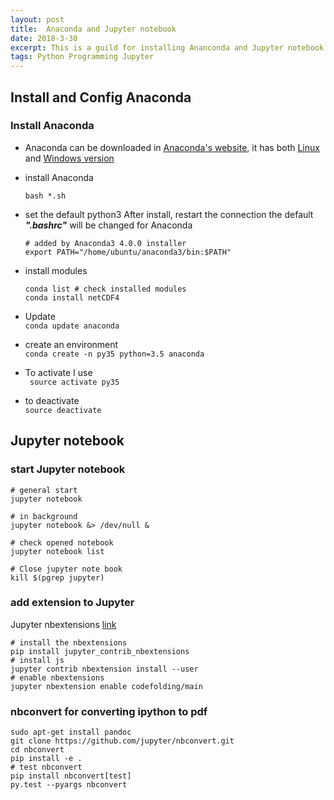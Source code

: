 ```yaml
---
layout: post
title:  Anaconda and Jupyter notebook
date: 2018-3-30
excerpt: This is a guild for installing Ananconda and Jupyter notebook
tags: Python Programming Jupyter
---
```


## Install and Config Anaconda

### Install Anaconda
-   Anaconda can be downloaded in [Anaconda's website](https://www.continuum.io/downloads#_unix), it has both [Linux](http://repo.continuum.io/archive/Anaconda3-4.0.0-Linux-x86_64.sh) and [Windows version](http://repo.continuum.io/archive/Anaconda3-4.0.0-Windows-x86_64.exe)
-   install Anaconda
    ``` 
    bash *.sh
    ```
-   set the default python3
    After install, restart the connection the default ***".bashrc"*** will be changed for Anaconda
    ```
    # added by Anaconda3 4.0.0 installer
    export PATH="/home/ubuntu/anaconda3/bin:$PATH"

    ```
-   install modules
    ```
    conda list # check installed modules
    conda install netCDF4
    ```
-  Update  
    ```conda update anaconda```
    
- create an environment  
    ```conda create -n py35 python=3.5 anaconda```
    
-   To activate I use  
   ``` source activate py35```
    
-   to deactivate  
    ```source deactivate```  

## Jupyter notebook
### start Jupyter notebook
```
# general start 
jupyter notebook

# in background
jupyter notebook &> /dev/null &

# check opened notebook
jupyter notebook list

# Close jupyter note book
kill $(pgrep jupyter)
```
### add extension to Jupyter
Jupyter nbextensions [link](https://github.com/ipython-contrib/jupyter_contrib_nbextensions/)
```shell
# install the nbextensions
pip install jupyter_contrib_nbextensions
# install js
jupyter contrib nbextension install --user
# enable nbextensions
jupyter nbextension enable codefolding/main

```

### nbconvert for converting ipython to pdf
```
sudo apt-get install pandoc
git clone https://github.com/jupyter/nbconvert.git
cd nbconvert
pip install -e .
# test nbconvert
pip install nbconvert[test]
py.test --pyargs nbconvert
```



